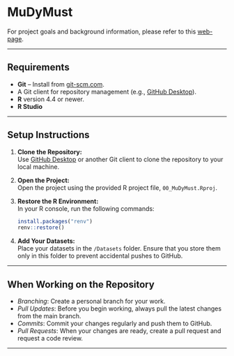 # MuDyMust

For project goals and background information, please refer to this [web-page](https://irhcollaborative.com/?p=6566).

---

## Requirements

- **Git** – Install from [git-scm.com](https://git-scm.com/).
- A Git client for repository management (e.g., [GitHub Desktop](https://desktop.github.com/)).
- **R** version 4.4 or newer.
- **R Studio** 

---

## Setup Instructions

1. **Clone the Repository:**  
   Use [GitHub Desktop](https://desktop.github.com/) or another Git client to clone the repository to your local machine.

2. **Open the Project:**  
   Open the project using the provided R project file, `00_MuDyMust.Rproj`.

3. **Restore the R Environment:**  
   In your R console, run the following commands:
   ```r
   install.packages("renv")
   renv::restore()
   ```

4. **Add Your Datasets:**  
   Place your datasets in the `/Datasets` folder. Ensure that you store them only in this folder to prevent accidental pushes to GitHub.

---

## When Working on the Repository

- *Branching*: Create a personal branch for your work.
- *Pull Updates*: Before you begin working, always pull the latest changes from the main branch.
- *Commits*: Commit your changes regularly and push them to GitHub.
- *Pull Requests*: When your changes are ready, create a pull request and request a code review.

---


